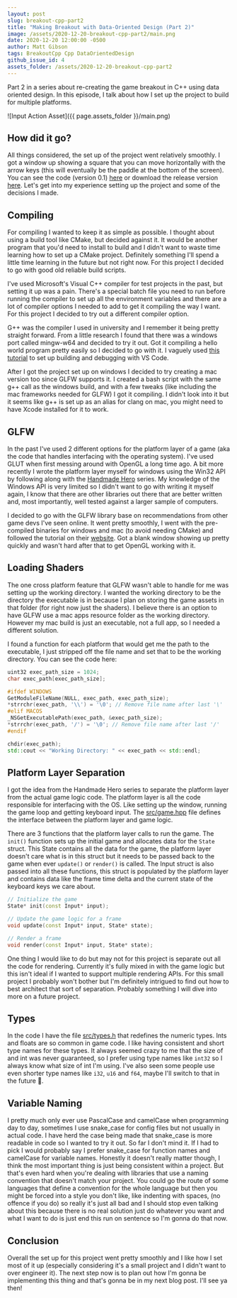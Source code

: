```yaml
---
layout: post
slug: breakout-cpp-part2
title: "Making Breakout with Data-Oriented Design (Part 2)"
image: /assets/2020-12-20-breakout-cpp-part2/main.png 
date: 2020-12-20 12:00:00 -0500
author: Matt Gibson
tags: BreakoutCpp Cpp DataOrientedDesign
github_issue_id: 4
assets_folder: /assets/2020-12-20-breakout-cpp-part2
---
```


Part 2 in a series about re-creating the game breakout in C++ using data oriented design. In this episode, I talk about how I set up the project to build for multiple platforms.

![Input Action Asset]({{ page.assets_folder }}/main.png)

## How did it go?
All things considered, the set up of the project went relatively smoothly. I got a window up showing a square that you can move horizontally with the arrow keys (this will eventually be the paddle at the bottom of the screen). You can see the code (version 0.1) [here](https://github.com/CheesePie13/BreakoutCpp/tree/v0.1) or download the release version [here](https://github.com/CheesePie13/BreakoutCpp/releases/tag/v0.1). Let's get into my experience setting up the project and some of the decisions I made.

## Compiling
For compiling I wanted to keep it as simple as possible. I thought about using a build tool like CMake, but decided against it. It would be another program that you'd need to install to build and I didn't want to waste time learning how to set up a CMake project. Definitely something I'll spend a little time learning in the future but not right now. For this project I decided to go with good old reliable build scripts.

I've used Microsoft's Visual C++ compiler for test projects in the past, but setting it up was a pain. There's a special batch file you need to run before running the compiler to set up all the environment variables and there are a lot of compiler options I needed to add to get it compiling the way I want. For this project I decided to try out a different compiler option.

G++ was the compiler I used in university and I remember it being pretty straight forward. From a little research I found that there was a windows port called mingw-w64 and decided to try it out. Got it compiling a hello world program pretty easily so I decided to go with it. I vaguely used [this tutorial](https://code.visualstudio.com/docs/cpp/config-mingw) to set up building and debugging with VS Code.

After I got the project set up on windows I decided to try creating a mac version too since GLFW supports it. I created a bash script with the same g++ call as the windows build, and with a few tweaks (like including the mac frameworks needed for GLFW) I got it compiling. I didn't look into it but it seems like g++ is set up as an alias for clang on mac, you might need to have Xcode installed for it to work.

## GLFW 
In the past I've used 2 different options for the platform layer of a game (aka the code that handles interfacing with the operating system). I've used GLUT when first messing around with OpenGL a long time ago. A bit more recently I wrote the platform layer myself for windows using the Win32 API by following along with the [Handmade Hero](https://handmadehero.org/) series. My knowledge of the Windows API is very limited so I didn't want to go with writing it myself again, I know that there are other libraries out there that are better written and, most importantly, well tested against a larger sample of computers. 

I decided to go with the GLFW library base on recommendations from other game devs I've seen online. It went pretty smoothly, I went with the pre-compiled binaries for windows and mac (to avoid needing CMake) and followed the tutorial on their [website](https://www.glfw.org/). Got a blank window showing up pretty quickly and wasn't hard after that to get OpenGL working with it.

## Loading Shaders
The one cross platform feature that GLFW wasn't able to handle for me was setting up the working directory. I wanted the working directory to be the directory the executable is in because I plan on storing the game assets in that folder (for right now just the shaders). I believe there is an option to have GLFW use a mac apps resource folder as the working directory. However my mac build is just an executable, not a full app, so I needed a different solution. 

I found a function for each platform that would get me the path to the executable, I just stripped off the file name and set that to be the working directory. You can see the code here:

```cpp
uint32 exec_path_size = 1024;
char exec_path[exec_path_size];

#ifdef WINDOWS
GetModuleFileName(NULL, exec_path, exec_path_size);
*strrchr(exec_path, '\\') = '\0'; // Remove file name after last '\'
#elif MACOS
_NSGetExecutablePath(exec_path, &exec_path_size);
*strrchr(exec_path, '/') = '\0'; // Remove file name after last '/'
#endif

chdir(exec_path);
std::cout << "Working Directory: " << exec_path << std::endl;
```

## Platform Layer Separation
I got the idea from the Handmade Hero series to separate the platform layer from the actual game logic code. The platform layer is all the code responsible for interfacing with the OS. Like setting up the window, running the game loop and getting keyboard input. The [src/game.hpp](https://github.com/CheesePie13/BreakoutCpp/blob/v0.1/src/game.hpp) file defines the interface between the platform layer and game logic.

There are 3 functions that the platform layer calls to run the game. The `init()` function sets up the initial game and allocates data for the `State` struct. This State contains all the data for the game, the platform layer doesn't care what is in this struct but it needs to be passed back to the game when ever `update()` or `render()` is called. The Input struct is also passed into all these functions, this struct is populated by the platform layer and contains data like the frame time delta and the current state of the keyboard keys we care about.

```cpp
// Initialize the game
State* init(const Input* input);

// Update the game logic for a frame
void update(const Input* input, State* state);

// Render a frame
void render(const Input* input, State* state);
```

One thing I would like to do but may not for this project is separate out all the code for rendering. Currently it's fully mixed in with the game logic but this isn't ideal if I wanted to support multiple rendering APIs. For this small project I probably won't bother but I'm definitely intrigued to find out how to best architect that sort of separation. Probably something I will dive into more on a future project.

## Types
In the code I have the file [src/types.h](https://github.com/CheesePie13/BreakoutCpp/blob/v0.1/src/types.h) that redefines the numeric types. Ints and floats are so common in game code. I like having consistent and short type names for these types. It always seemed crazy to me that the size of and int was never guaranteed, so I prefer using type names like `int32` so I always know what size of int I'm using. I've also seen some people use even shorter type names like `i32`, `u16` and `f64`, maybe I'll switch to that in the future 🤔.

## Variable Naming
I pretty much only ever use PascalCase and camelCase when programming day to day, sometimes I use snake_case for config files but not usually in actual code. I have herd the case being made that snake_case is more readable in code so I wanted to try it out. So far I don't mind it. If I had to pick I would probably say I prefer snake_case for function names and camelCase for variable names. Honestly it doesn't really matter though, I think the most important thing is just being consistent within a project. But that's even hard when you're dealing with libraries that use a naming convention that doesn't match your project. You could go the route of some languages that define a convention for the whole language but then you might be forced into a style you don't like, like indenting with spaces, (no offence if you do) so really it's just all bad and I should stop even talking about this because there is no real solution just do whatever you want and what I want to do is just end this run on sentence so I'm gonna do that now.

## Conclusion
Overall the set up for this project went pretty smoothly and I like how I set most of it up (especially considering it's a small project and I didn't want to over engineer it). The next step now is to plan out how I'm gonna be implementing this thing and that's gonna be in my next blog post. I'll see ya then!

